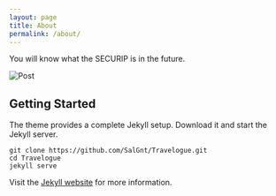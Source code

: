 ```yaml
---
layout: page
title: About
permalink: /about/
---
```


You will know what the SECURIP is in the future.

![Post](http://imgpark.donga.com/mbs/fileUpload/201510/07/561503651f1bdd9145b8.jpg)

## Getting Started
The theme provides a complete Jekyll setup. Download it and start the Jekyll server.

    git clone https://github.com/SalGnt/Travelogue.git
    cd Travelogue
    jekyll serve

Visit the [Jekyll website](http://jekyllrb.com/) for more information.
